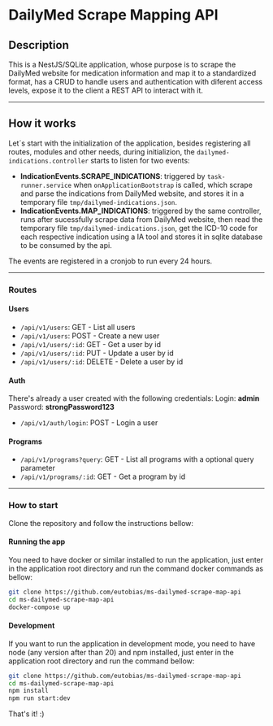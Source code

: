 # DailyMed Scrape Mapping API

## Description

This is a NestJS/SQLite application, whose purpose is to scrape the DailyMed website for medication information and map it to a standardized format, has a CRUD to handle users and authentication with diferent access levels, expose it to the client a REST API to interact with it.

---

## How it works

Let´s start with the initialization of the application, besides registering all routes, modules and other needs, during initializion, the `dailymed-indications.controller` starts to listen for two events:

- **IndicationEvents.SCRAPE_INDICATIONS**: triggered by `task-runner.service` when `onApplicationBootstrap` is called, which scrape and parse the indications from DailyMed website, and stores it in a temporary file `tmp/dailymed-indications.json`.
- **IndicationEvents.MAP_INDICATIONS**: triggered by the same controller, runs after sucessfully scrape data from DailyMed website, then read the temporary file `tmp/dailymed-indications.json`, get the  ICD-10 code for each respective indication using a IA tool and stores it in sqlite database to be consumed by the api.

The events are registered in a cronjob to run every 24 hours.

---

### Routes

#### Users

- `/api/v1/users`: GET - List all users
- `/api/v1/users`: POST - Create a new user
- `/api/v1/users/:id`: GET - Get a user by id
- `/api/v1/users/:id`: PUT - Update a user by id
- `/api/v1/users/:id`: DELETE - Delete a user by id

#### Auth

There's already a user created with the following credentials:
Login: **admin**
Password: **strongPassword123**

- `/api/v1/auth/login`: POST - Login a user

#### Programs

- `/api/v1/programs?query`: GET - List all programs with a optional query parameter
- `/api/v1/programs/:id`: GET - Get a program by id

---

### How to start

Clone the repository and follow the instructions bellow:

#### Running the app

You need to have docker or similar installed to run the application, just enter in the application root directory and run the command docker commands as bellow:

```bash
git clone https://github.com/eutobias/ms-dailymed-scrape-map-api
cd ms-dailymed-scrape-map-api
docker-compose up
```

#### Development

If you want to run the application in development mode, you need to have node (any version after than 20) and npm installed, just enter in the application root directory and run the command bellow:

```bash
git clone https://github.com/eutobias/ms-dailymed-scrape-map-api
cd ms-dailymed-scrape-map-api
npm install
npm run start:dev
```

That's it! :)
